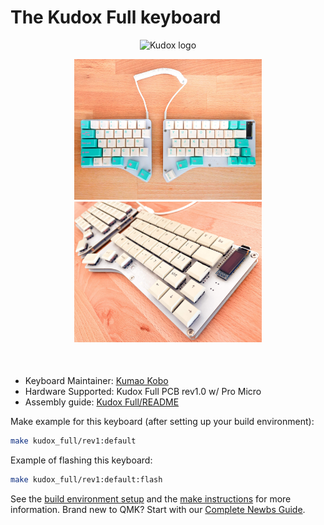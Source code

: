 # The Kudox Full keyboard

<p align="center">
<img src="https://raw.githubusercontent.com/kumaokobo/kudox-keyboard/master/img/kudox.png" alt="Kudox logo" width="600"/>
</p>

<div style="display:block;margin:0px auto 50px;">
<p align="center">
<img src="https://raw.githubusercontent.com/kumaokobo/kudox-keyboard/master/img/kudox-full-image2.jpg" alt="Kudox Full image2" width="300"/>
<img src="https://raw.githubusercontent.com/kumaokobo/kudox-keyboard/master/img/kudox-full-image1.jpg" alt="Kudox Full image1" width="300"/>
</p>
</div>

- Keyboard Maintainer: [Kumao Kobo](https://github.com/kumaokobo)  
- Hardware Supported: Kudox Full PCB rev1.0 w/ Pro Micro  
- Assembly guide: [Kudox Full/README](https://github.com/kumaokobo/kudox-keyboard/blob/master/kudox-full/README.md)

Make example for this keyboard (after setting up your build environment):

```sh
make kudox_full/rev1:default
```


Example of flashing this keyboard:

```sh
make kudox_full/rev1:default:flash
```

See the [build environment setup](https://docs.qmk.fm/#/getting_started_build_tools) and the [make instructions](https://docs.qmk.fm/#/getting_started_make_guide) for more information. Brand new to QMK? Start with our [Complete Newbs Guide](https://docs.qmk.fm/#/newbs).
